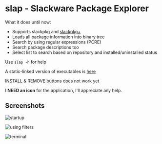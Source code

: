 # slap - Slackware Package Explorer

What it does until now:

* Supports slackpkg and [slackpkg+](http://slakfinder.org/slackpkg+.html)
* Loads all package information into binary tree
* Search by using regular expressions (PCRE)
* Search package descriptions too
* Select list to search based on repository and installed/uninstalled status

Use `slap -h` for help

A static-linked version of executables is [here](https://github.com/nereusx/slap/raw/master/release/binaries.zip)

INSTALL & REMOVE buttons does not work yet

I **NEED an icon** for the application, I'll appreciate any help.

## Screenshots

![startup](https://github.com/nereusx/slap/blob/master/images/lazslap-1.png)

![using filters](https://github.com/nereusx/slap/blob/master/images/lazslap-2.png)

![terminal](https://github.com/nereusx/slap/blob/master/images/slap-1.png)

